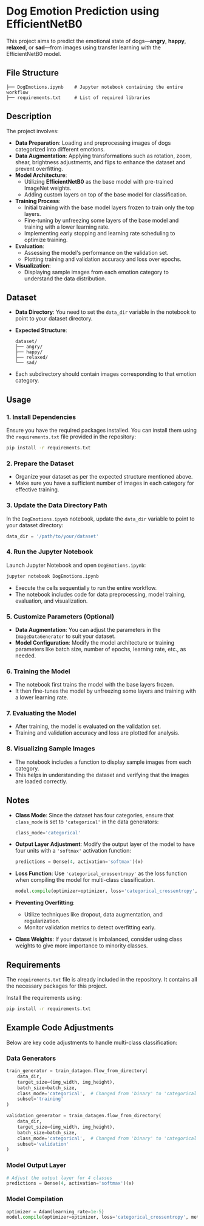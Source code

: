 # Dog Emotion Prediction using EfficientNetB0

This project aims to predict the emotional state of dogs—**angry**, **happy**, **relaxed**, or **sad**—from images using transfer learning with the EfficientNetB0 model.

## File Structure

```
├── DogEmotions.ipynb    # Jupyter notebook containing the entire workflow
├── requirements.txt     # List of required libraries
```

## Description

The project involves:

- **Data Preparation**: Loading and preprocessing images of dogs categorized into different emotions.
- **Data Augmentation**: Applying transformations such as rotation, zoom, shear, brightness adjustments, and flips to enhance the dataset and prevent overfitting.
- **Model Architecture**:
  - Utilizing **EfficientNetB0** as the base model with pre-trained ImageNet weights.
  - Adding custom layers on top of the base model for classification.
- **Training Process**:
  - Initial training with the base model layers frozen to train only the top layers.
  - Fine-tuning by unfreezing some layers of the base model and training with a lower learning rate.
  - Implementing early stopping and learning rate scheduling to optimize training.
- **Evaluation**:
  - Assessing the model's performance on the validation set.
  - Plotting training and validation accuracy and loss over epochs.
- **Visualization**:
  - Displaying sample images from each emotion category to understand the data distribution.

## Dataset

- **Data Directory**: You need to set the `data_dir` variable in the notebook to point to your dataset directory.
- **Expected Structure**:

  ```
  dataset/
  ├── angry/
  ├── happy/
  ├── relaxed/
  └── sad/
  ```

- Each subdirectory should contain images corresponding to that emotion category.

## Usage

### 1. Install Dependencies

Ensure you have the required packages installed. You can install them using the `requirements.txt` file provided in the repository:

```bash
pip install -r requirements.txt
```

### 2. Prepare the Dataset

- Organize your dataset as per the expected structure mentioned above.
- Make sure you have a sufficient number of images in each category for effective training.

### 3. Update the Data Directory Path

In the `DogEmotions.ipynb` notebook, update the `data_dir` variable to point to your dataset directory:

```python
data_dir = '/path/to/your/dataset'
```

### 4. Run the Jupyter Notebook

Launch Jupyter Notebook and open `DogEmotions.ipynb`:

```bash
jupyter notebook DogEmotions.ipynb
```

- Execute the cells sequentially to run the entire workflow.
- The notebook includes code for data preprocessing, model training, evaluation, and visualization.

### 5. Customize Parameters (Optional)

- **Data Augmentation**: You can adjust the parameters in the `ImageDataGenerator` to suit your dataset.
- **Model Configuration**: Modify the model architecture or training parameters like batch size, number of epochs, learning rate, etc., as needed.

### 6. Training the Model

- The notebook first trains the model with the base layers frozen.
- It then fine-tunes the model by unfreezing some layers and training with a lower learning rate.

### 7. Evaluating the Model

- After training, the model is evaluated on the validation set.
- Training and validation accuracy and loss are plotted for analysis.

### 8. Visualizing Sample Images

- The notebook includes a function to display sample images from each category.
- This helps in understanding the dataset and verifying that the images are loaded correctly.

## Notes

- **Class Mode**: Since the dataset has four categories, ensure that `class_mode` is set to `'categorical'` in the data generators:

  ```python
  class_mode='categorical'
  ```

- **Output Layer Adjustment**: Modify the output layer of the model to have four units with a `'softmax'` activation function:

  ```python
  predictions = Dense(4, activation='softmax')(x)
  ```

- **Loss Function**: Use `'categorical_crossentropy'` as the loss function when compiling the model for multi-class classification.

  ```python
  model.compile(optimizer=optimizer, loss='categorical_crossentropy', metrics=['accuracy'])
  ```

- **Preventing Overfitting**:

  - Utilize techniques like dropout, data augmentation, and regularization.
  - Monitor validation metrics to detect overfitting early.

- **Class Weights**: If your dataset is imbalanced, consider using class weights to give more importance to minority classes.

## Requirements

The `requirements.txt` file is already included in the repository. It contains all the necessary packages for this project.

Install the requirements using:

```bash
pip install -r requirements.txt
```

## Example Code Adjustments

Below are key code adjustments to handle multi-class classification:

### Data Generators

```python
train_generator = train_datagen.flow_from_directory(
    data_dir,
    target_size=(img_width, img_height),
    batch_size=batch_size,
    class_mode='categorical',  # Changed from 'binary' to 'categorical'
    subset='training'
)

validation_generator = train_datagen.flow_from_directory(
    data_dir,
    target_size=(img_width, img_height),
    batch_size=batch_size,
    class_mode='categorical',  # Changed from 'binary' to 'categorical'
    subset='validation'
)
```

### Model Output Layer

```python
# Adjust the output layer for 4 classes
predictions = Dense(4, activation='softmax')(x)
```

### Model Compilation

```python
optimizer = Adam(learning_rate=1e-5)
model.compile(optimizer=optimizer, loss='categorical_crossentropy', metrics=['accuracy'])
```
